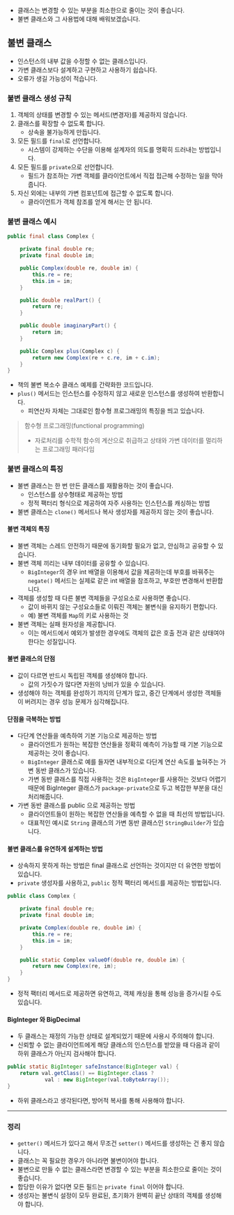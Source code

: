 

- 클래스는 변경할 수 있는 부분을 최소한으로 줄이는 것이 좋습니다.
- 불변 클래스와 그 사용법에 대해 배워보겠습니다.

## 불변 클래스

- 인스턴스의 내부 값을 수정할 수 없는 클래스입니다.
- 가변 클래스보다 설계하고 구현하고 사용하기 쉽습니다.
- 오류가 생길 가능성이 적습니다.

### 불변 클래스 생성 규칙

1. 객체의 상태를 변경할 수 있는 메서드(변경자)를 제공하지 않습니다.
2. 클래스를 확장할 수 없도록 합니다.
	- 상속을 불가능하게 만듭니다.
3. 모든 필드를 `final`로 선언합니다.
	- 시스템이 강제하는 수단을 이용해 설계자의 의도를 명확히 드러내는 방법입니다.
4. 모든 필드를 `private`으로 선언합니다.
	- 필드가 참조하는 가변 객체를 클라이언트에서 직접 접근해 수정하는 일을 막아줍니다.
5. 자신 외에는 내부의 가변 컴포넌트에 접근할 수 없도록 합니다.
	- 클라이언트가 객체 참조를 얻게 해서는 안 됩니다.

### 불변 클래스 예시

```java
public final class Complex {

	private final double re;
	private final double im;

	public Complex(double re, double im) {
		this.re = re;
		this.im = im;
	}

	public double realPart() {
		return re;
	}

	public double imaginaryPart() {
		return im;
	}

	public Complex plus(Complex c) {
		return new Complex(re + c.re, im + c.im);
	}
}
```

- 책의 불변 복소수 클래스 예제를 간략화한 코드입니다.
- `plus()` 메서드는 인스턴스를 수정하지 않고 새로운 인스턴스를 생성하여 반환합니다.
	- 피연산자 자체는 그대로인 함수형 프로그래밍의 특징을 띄고 있습니다.

> 함수형 프로그래밍(functional programming)
> - 자로처리를 수학적 함수의 계산으로 취급하고 상태와 가변 데이터를 멀리하는 프로그래밍 패러다임


### 불변 클래스의 특징

- 불변 클래스는 한 번 만든 클래스를 재활용하는 것이 좋습니다.
	- 인스턴스를 상수형태로 제공하는 방법
	- 정적 팩터리 형식으로 제공하여 자주 사용하는 인스턴스를 캐싱하는 방법
- 불변 클래스는 `clone()` 메서드나 복사 생성자를 제공하지 않는 것이 좋습니다.

#### 불변 객체의 특징

- 불변 객체는 스레드 안전하기 때문에 동기화할 필요가 없고, 안심하고 공유할 수 있습니다.
- 불변 객체 끼리는 내부 데이터를 공유할 수 있습니다.
	- `BigInteger`의 경우 int 배열을 이용해서 값을 제공하는데 부호를 바꿔주는 `negate()` 메서드는 실제로 같은 int 배열을 참조하고, 부호만 변경해서 반환합니다.
- 객체를 생성할 때 다른 불변 객체들을 구성요소로 사용하면 좋습니다.
	- 값이 바뀌지 않는 구성요소들로 이뤄진 객체는 불변식을 유지하기 편합니다.
	- 예) 불변 객체를 `Map`의 키로 사용하는 것
- 불변 객체는 실패 원자성을 제공합니다.
	- 이는 메서드에서 예외가 발생한 경우에도 객체의 값은 호출 전과 같은 상태여야 한다는 성질입니다.

#### 불변 클래스의 단점

- 값이 다르면 반드시 독립된 객체를 생성해야 합니다.
	- 값의 가짓수가 많다면 자원의 낭비가 있을 수 있습니다.
- 생성해야 하는 객체를 완성하기 까지의 단계가 많고, 중간 단계에서 생성한 객체들이 버려지는 경우 성능 문제가 심각해집니다.

#### 단점을 극복하는 방법

- 다단계 연산들을 예측하여 기본 기능으로 제공하는 방법
	- 클라이언트가 원하는 복잡한 연산들을 정확히 예측이 가능할 때 기본 기능으로 제공하는 것이 좋습니다.
	- `BigInteger` 클래스로 예를 들자면 내부적으로 다단계 연산 속도를 높혀주는 가변 동반 클래스가 있습니다.
	- 가변 동반 클래스를 직접 사용하는 것은 `BigInteger`를 사용하는 것보다 어렵기 때문에 BigInteger 클래스가 `package-private`으로 두고 복잡한 부분을 대신 처리해줍니다.
- 가변 동반 클래스를 public 으로 제공하는 방법
	- 클라이언트들이 원하는 복잡한 연산들을 예측할 수 없을 때 최선의 방법입니다.
	- 대표적인 예시로 `String` 클래스의 가변 동반 클래스인 `StringBuilder`가 있습니다.

#### 불변 클래스를 유연하게 설계하는 방법

- 상속하지 못하게 하는 방법은 final 클래스로 선언하는 것이지만 더 유연한 방법이 있습니다.
- `private` 생성자를 사용하고, `public` 정적 팩터리 메서드를 제공하는 방법입니다.

```java
public class Complex {

	private final double re;
	private final double im;

	private Complex(double re, double im) {
		this.re = re;
		this.im = im;
	}

	public static Complex valueOf(double re, double im) {
		return new Complex(re, im);
	}
}
```

- 정적 팩터리 메서드로 제공하면 유연하고, 객체 캐싱을 통해 성능을 증가시킬 수도 있습니다.

#### BigInteger 와 BigDecimal

- 두 클래스는 재정의 가능한 상태로 설계되었기 때문에 사용시 주의해야 합니다.
- 신뢰할 수 없는 클라이언트에게 해당 클래스의 인스턴스를 받았을 때 다음과 같이 하위 클래스가 아닌지 검사해야 합니다.

```java
public static BigInteger safeInstance(BigInteger val) {
	return val.getClass() == BigInteger.class ?
			val : new BigInteger(val.toByteArray());
}
```

- 하위 클래스라고 생각된다면, 방어적 복사를 통해 사용해야 합니다.

---

### 정리

- `getter()` 메서드가 있다고 해서 무조건 `setter()` 메서드를 생성하는 건 좋지 않습니다.
- 클래스는 꼭 필요한 경우가 아니라면 불변이어야 합니다.
- 불변으로 만들 수 없는 클래스라면 변경할 수 있는 부분을 최소한으로 줄이는 것이 좋습니다.
- 합당한 이유가 없다면 모든 필드는 `private final` 이어야 합니다.
- 생성자는 불변식 설정이 모두 완료된, 초기화가 완벽히 끝난 상태의 객체를 생성해야 합니다.
